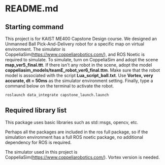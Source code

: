 # README.md

## Starting command

This project is for KAIST ME400 Capstone Design course. We designed an Unmanned Ball Pick-And-Delivery robot for a specific map on virtual environment.
The simulator is CoppeliaSim(https://www.coppeliarobotics.com/), and ROS Noetic is required to simulate.
To simulate, turn on CoppeliaSim and adopt the scene **map_ver5_final.ttt**. If there isn't any robot in the scene, adopt the model **coppeliasim_models/teamE_robot_ver6_final.ttm**. Make sure that the robot model is associated with the script **Lua_script_ball.txt**. Use **Vortex, very accurate, dt = 50ms** as the simulator environment setting. Finally, type a command below on the terminal to activate the robot.

```bash
roslaunch data_integrate capstone_launch.launch
```


## Required library list

This package uses basic libraries such as std::msgs, opencv, etc.

Perhaps all the packages are included in the ros full package, so if the simulation environment has a full ROS noetic package, no additional dependency for ROS is required.

The simulator used in this project is CoppeliaSim(https://www.coppeliarobotics.com/). Vortex version is needed.
